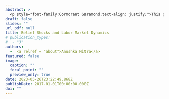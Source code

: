 ```yaml
---
abstract: >
  <p style="font-family:Cormorant Garamond;text-align: justify;">This paper studies the role of imperfect information in propagating labor market fluctuations, where agents are rational and form beliefs about the fundamentals of the economy by observing noisy signals about the aggregate state in a stylized search and matching framework. Noise shocks to beliefs affects the hiring decision of th firms as well as search intensity of workers which in turn affects bargained wages causing further feedback effect via consumption demand on vacancy creation of firms, thus, ultimately affecting the aggregate labor market dynamics. Using the now cast errors of professional forecasters, I use a novel structural VAR to identify noise shocks from the fundamental shocks in the data. I show that these noise shocks have a significant and more persistent effect on unemployment, vacancies and job-finding rate in the data. These shocks can explain a significant fraction of the volatility in unemployment and vacancies, consistent with the model’s implications. </p>
draft: false
slides: ""
url_pdf: null
title: Belief Shocks and Labor Market Dynamics
# publication_types:
#  - "3"
authors:
  -  <a relref = "about">Anushka Mitra</a>
featured: false
image:
  caption: ""
  focal_point: ""
  preview_only: true
date: 2023-05-26T23:22:49.868Z
publishDate: 2017-01-01T00:00:00.000Z
doi: ""
---
```

